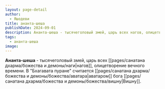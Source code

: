 ```yaml
---
layout: page-detail
author:
  - Яшодеви
title: ананта-шеша
publishDate: 2024-09-01
description: Ананта-шеша - тысячеголовый змей, царь всех нагов, олицетворение вечного времени. В Бхагавата пуране считается аватаром бога Вишну.
tags:
  - ананта-шеша
image:
---
```

**Ананта-шеша** - тысячеголовый змей, царь всех [[pages/санатана дхарма/божества и демоны/наги|нагов]], олицетворение вечного времени. В "Бхагавата пуране" считается [[pages/санатана дхарма/божества и демоны/божества/аватара|аватаром]] бога [[pages/санатана дхарма/божества и демоны/божества/вишну|Вишну]].

